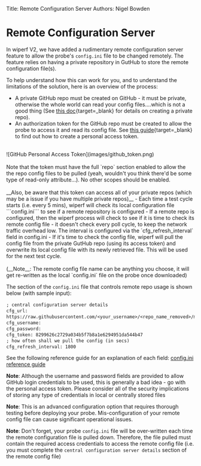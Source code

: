 Title: Remote Configuration Server
Authors: Nigel Bowden

# Remote Configuration Server
In wiperf V2, we have added a rudimentary remote configuration server feature to allow the probe's ```config.ini``` file to be changed remotely. The feature relies on having a private repository in GutHub to store the remote configuration file(s).

To help understand how this can work for you, and to understand the limitations of the solution, here is an overview of the process:

- A private GitHub repo must be created on GitHub - it must be private, otherwise the whole world can read your config files....which is not a good thing (See [this doc](https://docs.github.com/en/github/getting-started-with-github/create-a-repo){target=_blank} for details on creating a private repo).
- An authorization token for the GitHub repo must be created to allow the probe to access it and read its config file. See [this guide](https://docs.github.com/en/github/authenticating-to-github/creating-a-personal-access-token){target=_blank} to find out how to create a personal access token.<br><br>
<div style="float: center;">
![GitHub Personal Access Token](images/github_token.png)
</div><br>
Note that the token must have the full `repo` section enabled to allow the the repo config files to be pulled (yeah, wouldn't you think there'd be some type of read-only attribute...). No other scopes should be enabled. <br><br>__Also, be aware that this token can access all of your private repos (which may be a issue if you have multiple private repos)__
- Each time a test cycle starts (i.e. every 5 mins), wiperf will check its local configuration file ```config.ini``` to see if a remote repository is configured
- If a remote repo is configured, then the wiperf process will check to see if it is time to check its remote config file - it doesn't check every poll cycle, to keep the network traffic overhead low. The interval is configured via the `cfg_refresh_interval` field in config.ini
- If it's time to check the config file, wiperf will pull the config file from the private GutHub repo (using its access token) and overwrite its local config file with its newly retrieved file. This will be used for the next test cycle. <br><br>(__Note__: The remote config file name can be anything you choose, it will get re-written as the local `config.ini` file on the probe once downloaded)

The section of the  ```config.ini``` file that controls remote repo usage is shown below (with sample input):

```
; central configuration server details
cfg_url: https://raw.githubusercontent.com/<your_username>/<repo_name_removed>/master/probe1.ini
cfg_username:
cfg_password:
cfg_token: 8299626c2729a034b5f7b8a1e6294951da544b47
; how often shall we pull the config (in secs)
cfg_refresh_interval: 1800
```

See the following reference guide for an explanation of each field: [config.ini reference guide](config.ini.md#cfg_url)

__Note__: Although the username and password fields are provided to allow GitHub login credentials to be used, this is generally a bad idea - go with the personal access token. Please consider all of the security implications of storing any type of credentials in local or centrally stored files

__Note__: This is an advanced configuration option that requires thorough testing before deploying your probe. Mis-configuration of your remote config file can cause significant operational issues.

__Note__: Don't forget, your probe `config.ini` file will be over-written each time the remote configuration file is pulled down. Therefore, the file pulled must contain the required access credentials to access the remote config file (i.e. you must complete the `central configuration server details` section of the remote config file)